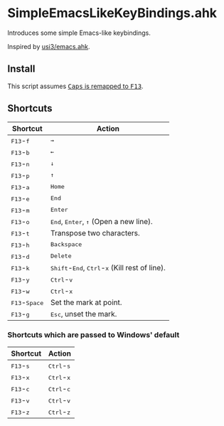# SimpleEmacsLikeKeyBindings.ahk
Introduces some simple Emacs-like keybindings.

Inspired by [usi3/emacs.ahk](https://github.com/usi3/emacs.ahk).

## Install
This script assumes [<kbd>Caps</kbd> is remapped to <kbd>F13</kbd>](http://www.grismar.net/ventrilocapsfix/).

## Shortcuts
|Shortcut|Action|
|--------|------|
|<kbd>F13</kbd>-<kbd>f</kbd>|<kbd>&rarr;</kbd>|
|<kbd>F13</kbd>-<kbd>b</kbd>|<kbd>&larr;</kbd>|
|<kbd>F13</kbd>-<kbd>n</kbd>|<kbd>&darr;</kbd>|
|<kbd>F13</kbd>-<kbd>p</kbd>|<kbd>&uarr;</kbd>|
|<kbd>F13</kbd>-<kbd>a</kbd>|<kbd>Home</kbd>|
|<kbd>F13</kbd>-<kbd>e</kbd>|<kbd>End</kbd>|
|<kbd>F13</kbd>-<kbd>m</kbd>|<kbd>Enter</kbd>|
|<kbd>F13</kbd>-<kbd>o</kbd>|<kbd>End</kbd>, <kbd>Enter</kbd>, <kbd>&uarr;</kbd> (Open a new line).|
|<kbd>F13</kbd>-<kbd>t</kbd>|Transpose two characters.|
|<kbd>F13</kbd>-<kbd>h</kbd>|<kbd>Backspace</kbd>|
|<kbd>F13</kbd>-<kbd>d</kbd>|<kbd>Delete</kbd>|
|<kbd>F13</kbd>-<kbd>k</kbd>|<kbd>Shift</kbd>-<kbd>End</kbd>, <kbd>Ctrl</kbd>-<kbd>x</kbd> (Kill rest of line).|
|<kbd>F13</kbd>-<kbd>y</kbd>|<kbd>Ctrl</kbd>-<kbd>v</kbd>|
|<kbd>F13</kbd>-<kbd>w</kbd>|<kbd>Ctrl</kbd>-<kbd>x</kbd>|
|<kbd>F13</kbd>-<kbd>Space</kbd>|Set the mark at point.|
|<kbd>F13</kbd>-<kbd>g</kbd>|<kbd>Esc</kbd>, unset the mark.|

### Shortcuts which are passed to Windows' default
|Shortcut|Action|
|--------|------|
|<kbd>F13</kbd>-<kbd>s</kbd>|<kbd>Ctrl</kbd>-<kbd>s</kbd>|
|<kbd>F13</kbd>-<kbd>x</kbd>|<kbd>Ctrl</kbd>-<kbd>x</kbd>|
|<kbd>F13</kbd>-<kbd>c</kbd>|<kbd>Ctrl</kbd>-<kbd>c</kbd>|
|<kbd>F13</kbd>-<kbd>v</kbd>|<kbd>Ctrl</kbd>-<kbd>v</kbd>|
|<kbd>F13</kbd>-<kbd>z</kbd>|<kbd>Ctrl</kbd>-<kbd>z</kbd>|
